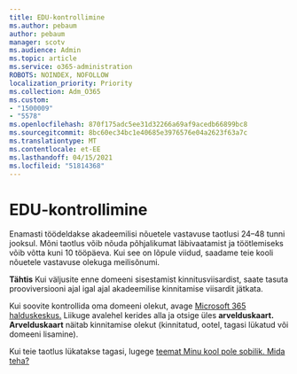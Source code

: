 ```yaml
---
title: EDU-kontrollimine
ms.author: pebaum
author: pebaum
manager: scotv
ms.audience: Admin
ms.topic: article
ms.service: o365-administration
ROBOTS: NOINDEX, NOFOLLOW
localization_priority: Priority
ms.collection: Adm_O365
ms.custom:
- "1500009"
- "5578"
ms.openlocfilehash: 870f175adc5ee31d32266a69af9acedb66899bc8
ms.sourcegitcommit: 8bc60ec34bc1e40685e3976576e04a2623f63a7c
ms.translationtype: MT
ms.contentlocale: et-EE
ms.lasthandoff: 04/15/2021
ms.locfileid: "51814368"
---
```

# <a name="edu-verification"></a>EDU-kontrollimine

Enamasti töödeldakse akadeemilisi nõuetele vastavuse taotlusi 24–48 tunni jooksul. Mõni taotlus võib nõuda põhjalikumat läbivaatamist ja töötlemiseks võib võtta kuni 10 tööpäeva. Kui see on lõpule viidud, saadame teie kooli nõuetele vastavuse olekuga meilisõnumi.

**Tähtis** Kui väljusite enne domeeni sisestamist kinnitusviisardist, saate tasuta prooviversiooni ajal igal ajal akadeemilise kinnitamise viisardit jätkata. [](https://go.microsoft.com/fwlink/p/?linkid=2135255)

Kui soovite kontrollida oma domeeni olekut, avage [Microsoft 365 halduskeskus.](https://go.microsoft.com/fwlink/p/?linkid=2024339) Liikuge avalehel kerides alla ja otsige üles **arvelduskaart.** **Arvelduskaart** näitab kinnitamise olekut (kinnitatud, ootel, tagasi lükatud või domeeni lisamine).

Kui teie taotlus lükatakse tagasi, lugege [teemat Minu kool pole sobilik. Mida teha?](https://docs.microsoft.com/microsoft-365/commerce/subscriptions/verify-academic-eligibility#my-school-isnt-eligible-what-do-i-do-now)